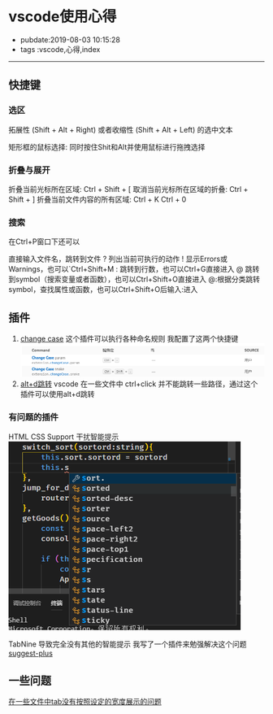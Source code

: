 # vscode使用心得

- pubdate:2019-08-03 10:15:28
- tags :vscode,心得,index

---

## 快捷键

### 选区

拓展性 (Shift + Alt + Right) 或者收缩性 (Shift + Alt + Left) 的选中文本

矩形框的鼠标选择: 同时按住Shit和Alt并使用鼠标进行拖拽选择

### 折叠与展开

折叠当前光标所在区域: Ctrl + Shift + [
取消当前光标所在区域的折叠: Ctrl + Shift + ]
折叠当前文件内容的所有区域: Ctrl + K Ctrl + 0

### 搜索

在Ctrl+P窗口下还可以

直接输入文件名，跳转到文件
? 列出当前可执行的动作
! 显示Errors或Warnings，也可以`Ctrl+Shift+M
: 跳转到行数，也可以Ctrl+G直接进入
@ 跳转到symbol（搜索变量或者函数），也可以Ctrl+Shift+O直接进入
@:根据分类跳转symbol，查找属性或函数，也可以Ctrl+Shift+O后输入:进入

## 插件

1. [change case](https://marketplace.visualstudio.com/items?itemName=wmaurer.change-case)
   这个插件可以执行各种命名规则
   我配置了这两个快捷键 ![快捷键配置](./快捷键配置.png)
2. [alt+d跳转](https://marketplace.visualstudio.com/items?itemName=jack89ita.open-file-from-path)
   vscode 在一些文件中 ctrl+click 并不能跳转一些路径，通过这个插件可以使用alt+d跳转

### 有问题的插件

HTML CSS Support 干扰智能提示
![演示](./css-tips.png)

TabNine 导致完全没有其他的智能提示 我写了一个插件来勉强解决这个问题 [suggest-plus](https://marketplace.visualstudio.com/items?itemName=llej.suggest-plus)

## 一些问题

[在一些文件中tab没有按照设定的宽度展示的问题](https://segmentfault.com/q/1010000008771415)
